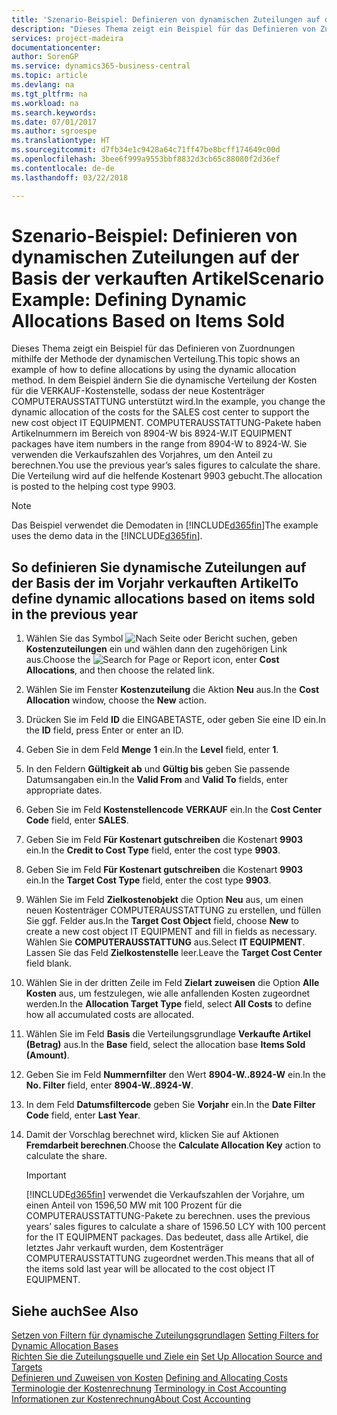 ```yaml
---
title: 'Szenario-Beispiel: Definieren von dynamischen Zuteilungen auf der Basis der verkauften Artikel | Microsoft Docs'
description: "Dieses Thema zeigt ein Beispiel für das Definieren von Zuordnungen mithilfe der Methode der dynamischen Verteilung."
services: project-madeira
documentationcenter: 
author: SorenGP
ms.service: dynamics365-business-central
ms.topic: article
ms.devlang: na
ms.tgt_pltfrm: na
ms.workload: na
ms.search.keywords: 
ms.date: 07/01/2017
ms.author: sgroespe
ms.translationtype: HT
ms.sourcegitcommit: d7fb34e1c9428a64c71ff47be8bcff174649c00d
ms.openlocfilehash: 3bee6f999a9553bbf8832d3cb65c88080f2d36ef
ms.contentlocale: de-de
ms.lasthandoff: 03/22/2018

---
```

# <a name="scenario-example-defining-dynamic-allocations-based-on-items-sold"></a><span data-ttu-id="8d250-103">Szenario-Beispiel: Definieren von dynamischen Zuteilungen auf der Basis der verkauften Artikel</span><span class="sxs-lookup"><span data-stu-id="8d250-103">Scenario Example: Defining Dynamic Allocations Based on Items Sold</span></span>
<span data-ttu-id="8d250-104">Dieses Thema zeigt ein Beispiel für das Definieren von Zuordnungen mithilfe der Methode der dynamischen Verteilung.</span><span class="sxs-lookup"><span data-stu-id="8d250-104">This topic shows an example of how to define allocations by using the dynamic allocation method.</span></span> <span data-ttu-id="8d250-105">In dem Beispiel ändern Sie die dynamische Verteilung der Kosten für die VERKAUF-Kostenstelle, sodass der neue Kostenträger COMPUTERAUSSTATTUNG unterstützt wird.</span><span class="sxs-lookup"><span data-stu-id="8d250-105">In the example, you change the dynamic allocation of the costs for the SALES cost center to support the new cost object IT EQUIPMENT.</span></span> <span data-ttu-id="8d250-106">COMPUTERAUSSTATTUNG-Pakete haben Artikelnummern im Bereich von 8904-W bis 8924-W.</span><span class="sxs-lookup"><span data-stu-id="8d250-106">IT EQUIPMENT packages have item numbers in the range from 8904-W to 8924-W.</span></span> <span data-ttu-id="8d250-107">Sie verwenden die Verkaufszahlen des Vorjahres, um den Anteil zu berechnen.</span><span class="sxs-lookup"><span data-stu-id="8d250-107">You use the previous year’s sales figures to calculate the share.</span></span> <span data-ttu-id="8d250-108">Die Verteilung wird auf die helfende Kostenart 9903 gebucht.</span><span class="sxs-lookup"><span data-stu-id="8d250-108">The allocation is posted to the helping cost type 9903.</span></span>  

> [!NOTE]  
>  <span data-ttu-id="8d250-109">Das Beispiel verwendet die Demodaten in [!INCLUDE[d365fin](includes/d365fin_md.md)]</span><span class="sxs-lookup"><span data-stu-id="8d250-109">The example uses the demo data in the [!INCLUDE[d365fin](includes/d365fin_md.md)].</span></span>  

## <a name="to-define-dynamic-allocations-based-on-items-sold-in-the-previous-year"></a><span data-ttu-id="8d250-110">So definieren Sie dynamische Zuteilungen auf der Basis der im Vorjahr verkauften Artikel</span><span class="sxs-lookup"><span data-stu-id="8d250-110">To define dynamic allocations based on items sold in the previous year</span></span>  

1.  <span data-ttu-id="8d250-111">Wählen Sie das Symbol ![Nach Seite oder Bericht suchen](media/ui-search/search_small.png "Symbol Nach Seite oder Bericht suchen"), geben **Kostenzuteilungen** ein und wählen dann den zugehörigen Link aus.</span><span class="sxs-lookup"><span data-stu-id="8d250-111">Choose the ![Search for Page or Report](media/ui-search/search_small.png "Search for Page or Report icon") icon, enter **Cost Allocations**, and then choose the related link.</span></span>  
2.  <span data-ttu-id="8d250-112">Wählen Sie im Fenster **Kostenzuteilung** die Aktion **Neu** aus.</span><span class="sxs-lookup"><span data-stu-id="8d250-112">In the **Cost Allocation** window, choose the **New** action.</span></span>  
3.  <span data-ttu-id="8d250-113">Drücken Sie im Feld **ID** die EINGABETASTE, oder geben Sie eine ID ein.</span><span class="sxs-lookup"><span data-stu-id="8d250-113">In the **ID** field, press Enter or enter an ID.</span></span>  
4.  <span data-ttu-id="8d250-114">Geben Sie in dem Feld **Menge** **1** ein.</span><span class="sxs-lookup"><span data-stu-id="8d250-114">In the **Level** field, enter **1**.</span></span>  
5.  <span data-ttu-id="8d250-115">In den Feldern **Gültigkeit ab** und **Gültig bis** geben Sie passende Datumsangaben ein.</span><span class="sxs-lookup"><span data-stu-id="8d250-115">In the **Valid From** and **Valid To** fields, enter appropriate dates.</span></span>  
6.  <span data-ttu-id="8d250-116">Geben Sie im Feld **Kostenstellencode** **VERKAUF** ein.</span><span class="sxs-lookup"><span data-stu-id="8d250-116">In the **Cost Center Code** field, enter **SALES**.</span></span>  
7.  <span data-ttu-id="8d250-117">Geben Sie im Feld **Für Kostenart gutschreiben** die Kostenart **9903** ein.</span><span class="sxs-lookup"><span data-stu-id="8d250-117">In the **Credit to Cost Type** field, enter the cost type **9903**.</span></span>  
8.  <span data-ttu-id="8d250-118">Geben Sie im Feld **Für Kostenart gutschreiben** die Kostenart **9903** ein.</span><span class="sxs-lookup"><span data-stu-id="8d250-118">In the **Target Cost Type** field, enter the cost type **9903**.</span></span>  
9. <span data-ttu-id="8d250-119">Wählen Sie im Feld **Zielkostenobjekt** die Option **Neu** aus, um einen neuen Kostenträger COMPUTERAUSSTATTUNG zu erstellen, und füllen Sie ggf. Felder aus.</span><span class="sxs-lookup"><span data-stu-id="8d250-119">In the **Target Cost Object** field, choose **New** to create a new cost object IT EQUIPMENT and fill in fields as necessary.</span></span> <span data-ttu-id="8d250-120">Wählen Sie **COMPUTERAUSSTATTUNG** aus.</span><span class="sxs-lookup"><span data-stu-id="8d250-120">Select **IT EQUIPMENT**.</span></span> <span data-ttu-id="8d250-121">Lassen Sie das Feld **Zielkostenstelle** leer.</span><span class="sxs-lookup"><span data-stu-id="8d250-121">Leave the **Target Cost Center** field blank.</span></span>  
10. <span data-ttu-id="8d250-122">Wählen Sie in der dritten Zeile im Feld **Zielart zuweisen** die Option **Alle Kosten** aus, um festzulegen, wie alle anfallenden Kosten zugeordnet werden.</span><span class="sxs-lookup"><span data-stu-id="8d250-122">In the **Allocation Target Type** field, select **All Costs** to define how all accumulated costs are allocated.</span></span>  
11. <span data-ttu-id="8d250-123">Wählen Sie im Feld **Basis** die Verteilungsgrundlage **Verkaufte Artikel (Betrag)** aus.</span><span class="sxs-lookup"><span data-stu-id="8d250-123">In the **Base** field, select the allocation base **Items Sold (Amount)**.</span></span>  
12. <span data-ttu-id="8d250-124">Geben Sie im Feld **Nummernfilter** den Wert **8904-W..8924-W** ein.</span><span class="sxs-lookup"><span data-stu-id="8d250-124">In the **No. Filter** field, enter **8904-W..8924-W**.</span></span>  
13. <span data-ttu-id="8d250-125">In dem Feld **Datumsfiltercode** geben Sie **Vorjahr** ein.</span><span class="sxs-lookup"><span data-stu-id="8d250-125">In the **Date Filter Code** field, enter **Last Year**.</span></span>  
14. <span data-ttu-id="8d250-126">Damit der Vorschlag berechnet wird, klicken Sie auf Aktionen **Fremdarbeit berechnen**.</span><span class="sxs-lookup"><span data-stu-id="8d250-126">Choose the **Calculate Allocation Key** action to calculate the share.</span></span>  

    > [!IMPORTANT]  
    >  [!INCLUDE[d365fin](includes/d365fin_md.md)]<span data-ttu-id="8d250-127"> verwendet die Verkaufszahlen der Vorjahre, um einen Anteil von 1596,50 MW mit 100 Prozent für die COMPUTERAUSSTATTUNG-Pakete zu berechnen.</span><span class="sxs-lookup"><span data-stu-id="8d250-127"> uses the previous years’ sales figures to calculate a share of 1596.50 LCY with 100 percent for the IT EQUIPMENT packages.</span></span> <span data-ttu-id="8d250-128">Das bedeutet, dass alle Artikel, die letztes Jahr verkauft wurden, dem Kostenträger COMPUTERAUSSTATTUNG zugeordnet werden.</span><span class="sxs-lookup"><span data-stu-id="8d250-128">This means that all of the items sold last year will be allocated to the cost object IT EQUIPMENT.</span></span>  

## <a name="see-also"></a><span data-ttu-id="8d250-129">Siehe auch</span><span class="sxs-lookup"><span data-stu-id="8d250-129">See Also</span></span>  
 <span data-ttu-id="8d250-130">[Setzen von Filtern für dynamische Zuteilungsgrundlagen](finance-setting-filters-for-dynamic-allocation-bases.md) </span><span class="sxs-lookup"><span data-stu-id="8d250-130">[Setting Filters for Dynamic Allocation Bases](finance-setting-filters-for-dynamic-allocation-bases.md) </span></span>  
 <span data-ttu-id="8d250-131">[Richten Sie die Zuteilungsquelle und Ziele ein](finance-how-to-set-up-allocation-source-and-targets.md) </span><span class="sxs-lookup"><span data-stu-id="8d250-131">[Set Up Allocation Source and Targets](finance-how-to-set-up-allocation-source-and-targets.md) </span></span>  
 <span data-ttu-id="8d250-132">[Definieren und Zuweisen von Kosten](finance-define-and-allocate-costs.md) </span><span class="sxs-lookup"><span data-stu-id="8d250-132">[Defining and Allocating Costs](finance-define-and-allocate-costs.md) </span></span>  
 <span data-ttu-id="8d250-133">[Terminologie der Kostenrechnung](finance-terminology-in-cost-accounting.md) </span><span class="sxs-lookup"><span data-stu-id="8d250-133">[Terminology in Cost Accounting](finance-terminology-in-cost-accounting.md) </span></span>  
 [<span data-ttu-id="8d250-134">Informationen zur Kostenrechnung</span><span class="sxs-lookup"><span data-stu-id="8d250-134">About Cost Accounting</span></span>](finance-about-cost-accounting.md)

